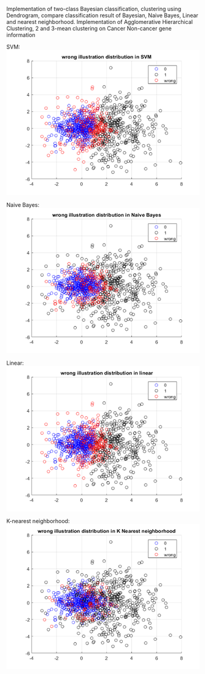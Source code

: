 Implementation of two-class Bayesian classification, clustering using Dendrogram, compare classification result of Bayesian, Naive Bayes, Linear and nearest neighborhood. Implementation of Agglomerative Hierarchical Clustering, 2 and 3-mean clustering on Cancer Non-cancer gene information

SVM:
![SVM](./1.png)

Naive Bayes:
![Naive](./2.png)

Linear:
![linear](./3.png)

K-nearest neighborhood:
![nearest](./4.png)

